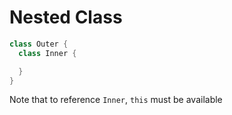 # Nested Class

```java
class Outer {
  class Inner {

  }
}
```

Note that to reference `Inner`, `this` must be available
